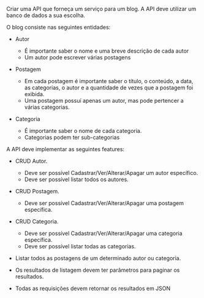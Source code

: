 Criar uma API que forneça um serviço para um blog. A API deve utilizar um banco de dados a sua escolha. 

O blog consiste nas seguintes entidades:

- Autor 
    - É importante saber o nome e uma breve descrição de cada autor
    - Um autor pode escrever várias postagens

- Postagem
    - Em cada postagem é importante saber o título, o conteúdo, a data, as categorias, o autor e a quantidade de vezes que a postagem foi exibida.
    - Uma postagem possuí apenas um autor, mas pode pertencer a várias categorias.

- Categoria
    - É importante saber o nome de cada categoria.
    - Categorias podem ter sub-categorias


A API deve implementar as seguintes features:

- CRUD Autor.
    - Deve ser possível Cadastrar/Ver/Alterar/Apagar um autor específico.
    - Deve ser possível listar todos os autores.

- CRUD Postagem.
    - Deve ser possível Cadastrar/Ver/Alterar/Apagar uma postagem específica.

- CRUD Categoria.
    - Deve ser possível Cadastrar/Ver/Alterar/Apagar uma categoria específica.
    - Deve ser possível listar todas as categorias.

- Listar todos as postagens de um determinado autor ou categoria.

- Os resultados de listagem devem ter parâmetros para paginar os resultados.

- Todas as requisições devem retornar os resultados em JSON
